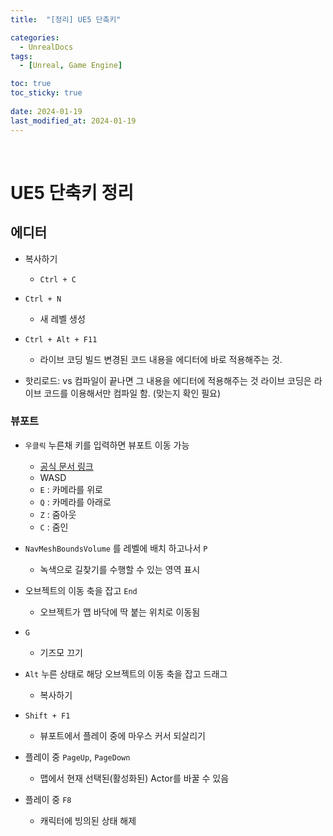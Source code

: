 ```yaml
---
title:  "[정리] UE5 단축키"

categories:
  - UnrealDocs
tags:
  - [Unreal, Game Engine]

toc: true
toc_sticky: true
 
date: 2024-01-19
last_modified_at: 2024-01-19
---
```


<br>


# UE5 단축키 정리

## 에디터

- 복사하기
  - `Ctrl + C`

- `Ctrl + N`
  - 새 레벨 생성

- `Ctrl + Alt + F11`
  - 라이브 코딩 빌드
    변경된 코드 내용을 에디터에 바로 적용해주는 것.  

* 핫리로드: vs 컴파일이 끝나면 그 내용을 에디터에 적용해주는 것
라이브 코딩은 라이브 코드를 이용해서만 컴파일 함.
(맞는지 확인 필요)



### 뷰포트

- `우클릭` 누른채 키를 입력하면 뷰포트 이동 가능
  - [공식 문서 링크](https://docs.unrealengine.com/4.27/ko/BuildingWorlds/LevelEditor/Viewports/ViewportControls/#%EA%B2%8C%EC%9E%84%EC%8A%A4%ED%83%80%EC%9D%BC)
  - WASD
  - `E` : 카메라를 위로
  - `Q` : 카메라를 아래로
  - `Z` : 줌아웃
  - `C` : 줌인

- `NavMeshBoundsVolume` 를 레벨에 배치 하고나서 `P`
  - 녹색으로 길찾기를 수행할 수 있는 영역 표시

- 오브젝트의 이동 축을 잡고 `End`
  - 오브젝트가 맵 바닥에 딱 붙는 위치로 이동됨

- `G`
  - 기즈모 끄기

- `Alt` 누른 상태로 해당 오브젝트의 이동 축을 잡고 드래그
  - 복사하기

- `Shift + F1`
  - 뷰포트에서 플레이 중에 마우스 커서 되살리기

- 플레이 중 `PageUp`, `PageDown`
  - 맵에서 현재 선택된(활성화된) Actor를 바꿀 수 있음

- 플레이 중 `F8`
  - 캐릭터에 빙의된 상태 해제